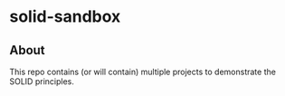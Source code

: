 # solid-sandbox
## About
This repo contains (or will contain) multiple projects to demonstrate the SOLID principles. 
